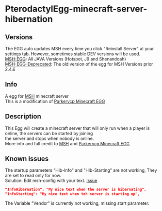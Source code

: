 # PterodactylEgg-minecraft-server-hibernation
## Versions
The EGG auto updates MSH every time you click "Reinstall Server" at your settings tab. However, sometimes stable DEV versions will be used.  
[MSH-EGG](https://github.com/gekware/minecraft-server-hibernation-pterodactyl-egg/blob/main/egg-paper-on-demand-new): All JAVA Versions (Hotspot, J9 and Shenandoah)  
[MSH-EGG-Deprecated](https://github.com/gekware/minecraft-server-hibernation-pterodactyl-egg/blob/main/deprecated/egg-paper-on-demand.json): The old version of the egg for MSH Versions prior 2.4.6  
## Info
 A egg for [MSH](https://github.com/gekware/minecraft-server-hibernation) minecraft server  
 This is a modification of [Parkervcp Minecraft EGG](https://github.com/parkervcp/eggs/tree/master/minecraft/java)  
## Description
 This Egg will create a minecraft server that will only run when a player is online, the servers can be started by joining  
 the server and stops when nobody is online.  
 More info and full credit to [MSH](https://github.com/gekware/minecraft-server-hibernation) and [Parkervcp Minecraft EGG](https://github.com/parkervcp/eggs/)

## Known issues
The startup parameters "Hib-Info" and "Hib-Starting" are not working, They are set to read only for now.  
Solution: Edit msh-config with your text. [Issue](https://github.com/gekware/minecraft-server-hibernation/issues/143)  
```json
"InfoHibernation": "My nice text when the server is hibernating",
"InfoStarting": "My nice text when teh server is starting up",
```  
  
The Variable "Vendor" is currently not working, missing start parameter.  
